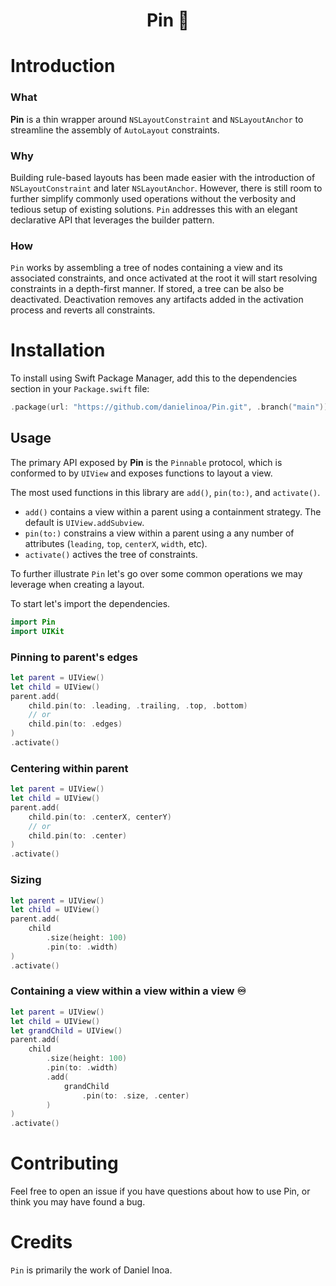 <h1 align=center>Pin 📌</h1>

# Introduction

### What
**Pin** is a thin wrapper around `NSLayoutConstraint` and `NSLayoutAnchor` to streamline the assembly of `AutoLayout` constraints.

### Why
Building rule-based layouts has been made easier with the introduction of `NSLayoutConstraint` and later `NSLayoutAnchor`. However, there is still room to further simplify commonly used operations without the verbosity and tedious setup of existing solutions. `Pin` addresses this with an elegant declarative API that leverages the builder pattern.

### How
`Pin` works by assembling a tree of nodes containing a view and its associated constraints, and once activated at the root it will start resolving constraints in a depth-first manner. If stored, a tree can be also be deactivated. Deactivation removes any artifacts added in the activation process and reverts all constraints.

# Installation

To install using Swift Package Manager, add this to the dependencies section in your `Package.swift` file:

```swift
.package(url: "https://github.com/danielinoa/Pin.git", .branch("main"))
```

## Usage

The primary API exposed by **Pin** is the `Pinnable` protocol, which is conformed to by `UIView` and exposes functions to layout a view.

The most used functions in this library are `add()`, `pin(to:)`, and `activate()`. 

- `add()` contains a view within a parent using a containment strategy. The default is `UIView.addSubview`.
- `pin(to:)` constrains a view within a parent using a any number of attributes (`leading`, `top`, `centerX`, `width`, etc).
- `activate()` actives the tree of constraints.

To further illustrate `Pin` let's go over some common operations we may leverage when creating a layout.

To start let's import the dependencies.
```swift
import Pin
import UIKit
```

### Pinning to parent's edges

```swift
let parent = UIView()
let child = UIView()
parent.add(
    child.pin(to: .leading, .trailing, .top, .bottom) 
    // or 
    child.pin(to: .edges)
)
.activate()
``` 

### Centering within parent

```swift
let parent = UIView()
let child = UIView()
parent.add(
    child.pin(to: .centerX, centerY) 
    // or 
    child.pin(to: .center)
)
.activate()
``` 

### Sizing

```swift
let parent = UIView()
let child = UIView()
parent.add(
    child
        .size(height: 100)
        .pin(to: .width)
)
.activate()
```

### Containing a view within a view within a view ♾

```swift
let parent = UIView()
let child = UIView()
let grandChild = UIView()
parent.add(
    child
        .size(height: 100)
        .pin(to: .width)
        .add(
            grandChild
                .pin(to: .size, .center)
        )
)
.activate()
```

# Contributing

Feel free to open an issue if you have questions about how to use Pin, or think you may have found a bug.

# Credits

`Pin` is primarily the work of Daniel Inoa.
